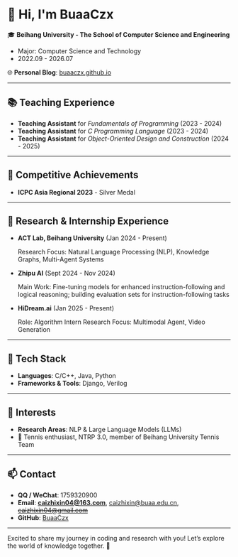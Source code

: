 # 👋 Hi, I'm BuaaCzx

🎓 **Beihang University - The School of Computer Science and Engineering**  
- Major: Computer Science and Technology  
- 2022.09 - 2026.07

🌐 **Personal Blog**: [buaaczx.github.io](https://buaaczx.github.io)

---

## 📚 Teaching Experience
- **Teaching Assistant** for *Fundamentals of Programming* (2023 - 2024)
- **Teaching Assistant** for *C Programming Language* (2023 - 2024)
- **Teaching Assistant** for *Object-Oriented Design and Construction* (2024 - 2025)

---

## 🏅 Competitive Achievements
- **ICPC Asia Regional 2023** - Silver Medal

---

## 🔬 Research & Internship Experience
- **ACT Lab, Beihang University** (Jan 2024 - Present) 

  Research Focus: Natural Language Processing (NLP), Knowledge Graphs, Multi-Agent Systems

- **Zhipu AI** (Sept 2024 - Nov 2024) 

  Main Work: Fine-tuning models for enhanced instruction-following and logical reasoning; building evaluation sets for instruction-following tasks
  
- **HiDream.ai** (Jan 2025 - Present)

  Role: Algorithm Intern
  Research Focus: Multimodal Agent, Video Generation

---

## 🔧 Tech Stack
- **Languages**: C/C++, Java, Python
- **Frameworks & Tools**: Django, Verilog

---

## 🌱 Interests
- **Research Areas**: NLP & Large Language Models (LLMs)
- 🎾 Tennis enthusiast, NTRP 3.0, member of Beihang University Tennis Team

---

## 📫 Contact
- **QQ / WeChat**: 1759320900
- **Email**: **caizhixin04@163.com**, caizhixin@buaa.edu.cn, ~~caizhixin04@gmail.com~~
- **GitHub**: [BuaaCzx](https://github.com/BuaaCzx)

---

Excited to share my journey in coding and research with you! Let’s explore the world of knowledge together. 🌌
